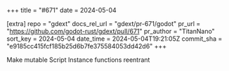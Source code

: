 +++
title = "#671"
date = 2024-05-04

[extra]
repo = "gdext"
docs_rel_url = "gdext/pr-671/godot"
pr_url = "https://github.com/godot-rust/gdext/pull/671"
pr_author = "TitanNano"
sort_key = 2024-05-04
date_time = 2024-05-04T19:21:05Z
commit_sha = "e9185cc415fcf185b25d6b7fe375584053dd42d6"
+++

Make mutable Script Instance functions reentrant

